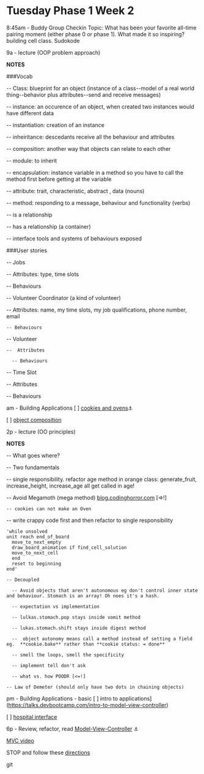 # Tuesday Phase 1 Week 2

8:45am - Buddy Group Checkin
Topic: What has been your favorite all-time pairing moment (either phase 0 or phase 1). What made it so inspiring?
building cell class. Sudokode

9a - lecture (OOP problem approach)

**NOTES**

###Vocab

-- Class: blueprint for an object (instance of a class--model of a real world thing--behavior plus attributes--send and receive messages)

-- instance:  an occurence of an object, when created two instances would have different data

-- instantiation: creation of an instance

-- inheiritance:  descedants receive all the behaviour and attributes

-- composition: another way that objects  can relate to each other

-- module: to inherit

-- encapsulation: instance variable in a method so you have to call the method first before getting at the variable

-- attribute: trait, characteristic, abstract , data (nouns)

-- method: responding to a message, behaviour and functionality (verbs)

-- is a relationship

-- has a relationship (a container)

-- interface tools and systems of behaviours exposed

###User stories

-- Jobs

  --  Attributes: type, time slots

  -- Behaviours

-- Volunteer Coordinator (a kind of volunteer)

  --  Attributes: name, my time slots, my job qualifications, phone number, email

    -- Behaviours

-- Volunteer

    --  Attributes

      -- Behaviours

-- Time Slot

  --  Attributes

  -- Behaviours


am - Building Applications
[ ] [cookies and ovens](https://github.com/sf-fiddler-crabs-2015/cookies-and-ovens-challenge):anchor:

[ ] [object composition](https://github.com/sf-fiddler-crabs-2015/design-drill-object-composition-challenge)

2p - lecture (OO principles)

**NOTES**

-- What goes where?

-- Two fundamentals

-- single responsibility. refactor age method in orange class: generate_fruit, increase_height, increase_age all get called in age!

--  Avoid Megamoth (mega method)  [blog.codinghorror.com](blog.codinghorror.com) [=>!]

    -- cookies can not make an Oven

-- write crappy code first and then refactor to single responsibility

    'while unsolved
    unit reach end_of_board
      move_to_next_empty
      draw_board_animation if find_cell_solution
      move_to_next_cell
      end
      reset to beginning
    end'

    -- Decoupled

      -- Avoid objects that aren't autonomous eg don't control inner state and behaviour. Stomach is an array! Oh noes it's a hash.

      -- expectation vs implementation

      -- lulkas.stomach.pop stays inside vomit method

      -- lukas.stomach.shift stays inside digest method

      --  object autonomy means call a method instead of setting a field  eg.  **cookie.bake** rather than **cookie status: = done**

      -- smell the loops, smell the specificity

      -- implement tell don't ask

      -- what vs. how POODR [<=!]

    -- Law of Demeter (should only have two dots in chaining objects)

pm - Building Applications - basic
[ ] intro to applications](https://talks.devbootcamp.com/intro-to-model-view-controller)

[ ] [hospital interface](https://github.com/sf-fiddler-crabs-2015/hospital-interface-challenge)

6p - Review, refactor, read
[Model-View-Controller](https://github.com/sf-fiddler-crabs-2015/phase-1-guide/blob/master/readings/model-view-controller/README.md) :anchor:

[MVC video](https://talks.devbootcamp.com/intro-to-model-view-controller)

STOP and follow these [directions](https://github.com/sf-fiddler-crabs-2015/phase-1-guide/blob/master/week-1/reference/guide-your-learning.md)

git

